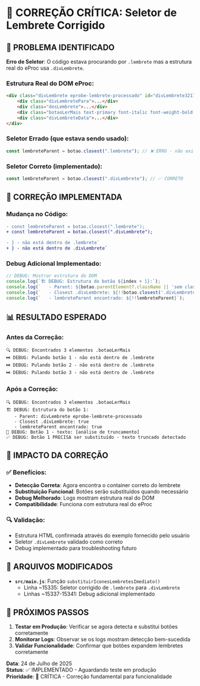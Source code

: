 # 🎯 CORREÇÃO CRÍTICA: Seletor de Lembrete Corrigido

## 🚨 PROBLEMA IDENTIFICADO

**Erro de Seletor**: O código estava procurando por `.lembrete` mas a estrutura real do eProc usa `.divLembrete`.

### Estrutura Real do DOM eProc:
```html
<div class="divLembrete eprobe-lembrete-processado" id="divLembrete321753308639250081591823553666">
    <div class="divLembretePara">...</div>
    <div class="desLembrete">...</div>
    <div class="botaoLerMais text-primary font-italic font-weight-bold ml-1" onclick="expandirDescricaoDoLembrete(this)">...ler mais</div>
    <div class="divLembreteData">...</div>
</div>
```

### Seletor Errado (que estava sendo usado):
```javascript
const lembreteParent = botao.closest(".lembrete"); // ❌ ERRO - não existe
```

### Seletor Correto (implementado):
```javascript
const lembreteParent = botao.closest(".divLembrete"); // ✅ CORRETO
```

## 🔧 CORREÇÃO IMPLEMENTADA

### Mudança no Código:
```diff
- const lembreteParent = botao.closest(".lembrete");
+ const lembreteParent = botao.closest(".divLembrete");

- } - não está dentro de .lembrete`
+ } - não está dentro de .divLembrete`
```

### Debug Adicional Implementado:
```javascript
// DEBUG: Mostrar estrutura do DOM
console.log(`🏗️ DEBUG: Estrutura do botão ${index + 1}:`);
console.log(`   - Parent: ${botao.parentElement?.className || 'sem classe'}`);
console.log(`   - Closest .divLembrete: ${!!botao.closest('.divLembrete')}`);
console.log(`   - lembreteParent encontrado: ${!!lembreteParent}`);
```

## 📊 RESULTADO ESPERADO

### Antes da Correção:
```
🔍 DEBUG: Encontrados 3 elementos .botaoLerMais
⏭️ DEBUG: Pulando botão 1 - não está dentro de .lembrete
⏭️ DEBUG: Pulando botão 2 - não está dentro de .lembrete  
⏭️ DEBUG: Pulando botão 3 - não está dentro de .lembrete
```

### Após a Correção:
```
🔍 DEBUG: Encontrados 3 elementos .botaoLerMais
🏗️ DEBUG: Estrutura do botão 1:
   - Parent: divLembrete eprobe-lembrete-processado
   - Closest .divLembrete: true
   - lembreteParent encontrado: true
📏 DEBUG: Botão 1 - texto: [análise de truncamento]
✅ DEBUG: Botão 1 PRECISA ser substituído - texto truncado detectado
```

## 🎯 IMPACTO DA CORREÇÃO

### ✅ Benefícios:
- **Detecção Correta**: Agora encontra o container correto do lembrete
- **Substituição Funcional**: Botões serão substituídos quando necessário
- **Debug Melhorado**: Logs mostram estrutura real do DOM
- **Compatibilidade**: Funciona com estrutura real do eProc

### 🔍 Validação:
- Estrutura HTML confirmada através do exemplo fornecido pelo usuário
- Seletor `.divLembrete` validado como correto
- Debug implementado para troubleshooting futuro

## 📝 ARQUIVOS MODIFICADOS

- **`src/main.js`**: Função `substituirIconesLembretesImediato()`
  - Linha ~15335: Seletor corrigido de `.lembrete` para `.divLembrete`
  - Linhas ~15337-15341: Debug adicional implementado

## 🚀 PRÓXIMOS PASSOS

1. **Testar em Produção**: Verificar se agora detecta e substitui botões corretamente
2. **Monitorar Logs**: Observar se os logs mostram detecção bem-sucedida
3. **Validar Funcionalidade**: Confirmar que botões expandem lembretes corretamente

**Data**: 24 de Julho de 2025  
**Status**: ✅ IMPLEMENTADO - Aguardando teste em produção  
**Prioridade**: 🔴 CRÍTICA - Correção fundamental para funcionalidade
